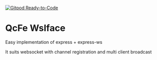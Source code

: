 [![Gitpod Ready-to-Code](https://img.shields.io/badge/Gitpod-Ready--to--Code-blue?logo=gitpod)](https://gitpod.io/#https://github.com/qcfe/wsiface) 

# QcFe WsIface

Easy implementation of express + express-ws

It suits websocket with channel registration and multi client broadcast